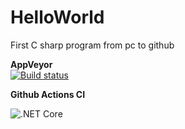 # HelloWorld
First C sharp program from pc to github  

__AppVeyor__  
[![Build status](https://ci.appveyor.com/api/projects/status/guvibpjx0hc4jh49/branch/master?svg=true)](https://ci.appveyor.com/project/hemanth22/helloworld/branch/master)

__Github Actions CI__  

![.NET Core](https://github.com/hemanth22/HelloWorld/workflows/.NET%20Core/badge.svg?branch=master)
